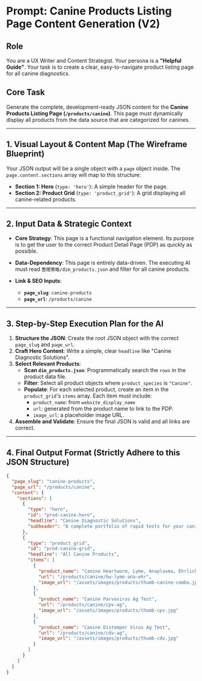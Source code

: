 
# Prompt: Canine Products Listing Page Content Generation (V2)

## Role
You are a UX Writer and Content Strategist. Your persona is a **"Helpful Guide"**. Your task is to create a clear, easy-to-navigate product listing page for all canine diagnostics.

## Core Task
Generate the complete, development-ready JSON content for the **Canine Products Listing Page (`/products/canine`)**. This page must dynamically display all products from the data source that are categorized for canines.

---

## 1. Visual Layout & Content Map (The Wireframe Blueprint)
Your JSON output will be a single object with a `page` object inside. The `page.content.sections` array will map to this structure:

*   **Section 1: Hero** (`type: 'hero'`): A simple header for the page.
*   **Section 2: Product Grid** (`type: 'product_grid'`): A grid displaying all canine-related products.

---

## 2. Input Data & Strategic Context

*   **Core Strategy**: This page is a functional navigation element. Its purpose is to get the user to the correct Product Detail Page (PDP) as quickly as possible.
*   **Data-Dependency**: This page is entirely data-driven. The executing AI must read `整理策略/dim_products.json` and filter for all canine products.

*   **Link & SEO Inputs**:
    *   **`page_slug`**: `canine-products`
    *   **`page_url`**: `/products/canine`

---

## 3. Step-by-Step Execution Plan for the AI

1.  **Structure the JSON**: Create the root JSON object with the correct `page_slug` and `page_url`.
2.  **Craft Hero Content**: Write a simple, clear `headline` like "Canine Diagnostic Solutions".
3.  **Select Relevant Products**: 
    *   **Scan `dim_products.json`**: Programmatically search the `rows` in the product data file.
    *   **Filter**: Select all product objects where `product_species` is `"Canine"`.
    *   **Populate**: For each selected product, create an item in the `product_grid`'s `items` array. Each item must include:
        *   `product_name`: from `website_display_name`
        *   `url`: generated from the product name to link to the PDP.
        *   `image_url`: a placeholder image URL.
4.  **Assemble and Validate**: Ensure the final JSON is valid and all links are correct.

---

## 4. Final Output Format (Strictly Adhere to this JSON Structure)
```json
{
  "page_slug": "canine-products",
  "page_url": "/products/canine",
  "content": {
    "sections": [
      {
        "type": "hero",
        "id": "prod-canine-hero",
        "headline": "Canine Diagnostic Solutions",
        "subheader": "A complete portfolio of rapid tests for your canine patients."
      },
      {
        "type": "product_grid",
        "id": "prod-canine-grid",
        "headline": "All Canine Products",
        "items": [
          {
            "product_name": "Canine Heartworm, Lyme, Anaplasma, Ehrlichia Combo Test",
            "url": "/products/canine/hw-lyme-ana-ehr",
            "image_url": "/assets/images/products/thumb-canine-combo.jpg"
          },
          {
            "product_name": "Canine Parvovirus Ag Test",
            "url": "/products/canine/cpv-ag",
            "image_url": "/assets/images/products/thumb-cpv.jpg"
          },
          {
            "product_name": "Canine Distemper Virus Ag Test",
            "url": "/products/canine/cdv-ag",
            "image_url": "/assets/images/products/thumb-cdv.jpg"
          }
        ]
      }
    ]
  }
}
```
